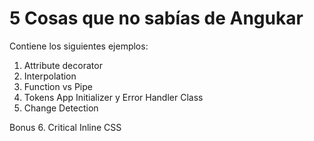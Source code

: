 # 5 Cosas que no sabías de Angukar

Contiene los siguientes ejemplos:
1. Attribute decorator
2. Interpolation
3. Function vs Pipe
4. Tokens App Initializer y Error Handler Class
5. Change Detection

Bonus
6. Critical Inline CSS
